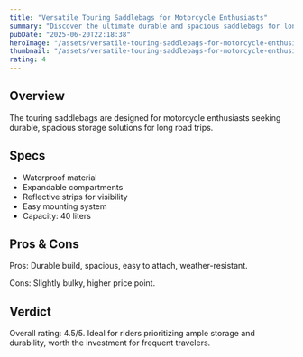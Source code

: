 ```yaml
---
title: "Versatile Touring Saddlebags for Motorcycle Enthusiasts"
summary: "Discover the ultimate durable and spacious saddlebags for long motorcycle journeys."
pubDate: "2025-06-20T22:18:38"
heroImage: "/assets/versatile-touring-saddlebags-for-motorcycle-enthusiasts-hero.jpg"
thumbnail: "/assets/versatile-touring-saddlebags-for-motorcycle-enthusiasts-thumb.jpg"
rating: 4
---
```


<h2>Overview</h2>
<p>The touring saddlebags are designed for motorcycle enthusiasts seeking durable, spacious storage solutions for long road trips.</p>
<h2>Specs</h2>
<ul>
  <li>Waterproof material</li>
  <li>Expandable compartments</li>
  <li>Reflective strips for visibility</li>
  <li>Easy mounting system</li>
  <li>Capacity: 40 liters</li>
</ul>
<h2>Pros & Cons</h2>
<p>Pros: Durable build, spacious, easy to attach, weather-resistant.</p>
<p>Cons: Slightly bulky, higher price point.</p>
<h2>Verdict</h2>
<p>Overall rating: 4.5/5. Ideal for riders prioritizing ample storage and durability, worth the investment for frequent travelers.</p>
